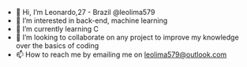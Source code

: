 - 👋 Hi, I’m Leonardo,27 - Brazil  @leolima579 
- 👀 I’m interested in back-end, machine learning
- 🌱 I’m currently learning C
- 💞️ I’m looking to collaborate on any project to improve my knowledge over the basics of coding
- 📫 How to reach me by emailing me on leolima579@outlook.com

<!---
leolima579/leolima579 is a ✨ special ✨ repository because its `README.md` (this file) appears on your GitHub profile.
You can click the Preview link to take a look at your changes.
--->
